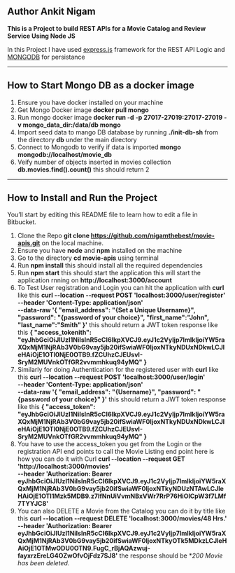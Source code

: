 ## Author Ankit Nigam
**This is a Project to build REST APIs for a Movie Catalog and Review Service  Using Node JS**


In this Project I have used [express.js](https://expressjs.com/) framework for the REST API Logic and [MONGODB](https://www.mongodb.com/) for persistance

---
## How to Start Mongo DB as a docker image 
1. Ensure you have docker installed on your machine
2. Get Mongo Docker image **docker pull mongo**
3. Run mongo docker image **docker run -d -p 27017-27019:27017-27019 -v mongo_data_dir:/data/db mongo**
4. Import seed data to mango DB database by running **./init-db-sh** from the directory **db** under the main directory
5. Connect to Mongodb to verify if data is imported **mongo mongodb://localhost/movie_db**
6. Veify number of objects inserted in movies collection **db.movies.find().count()** this should return 2
---
## How to Install and Run the Project

You’ll start by editing this README file to learn how to edit a file in Bitbucket.

1. Clone the Repo **git clone https://github.com/nigamthebest/movie-apis.git** on the local machine.
2. Ensure you have **node** and **npm** installed on the machine
3. Go to the directory **cd movie-apis** using terminal
4. Run **npm install** this should install all the required dependencies
5. Run **npm start** this should start the application this will start the application rnning on **http://localhost:3000/account**
6. To Test User registration and Login you can hit the application with **curl** like this **curl --location --request POST 'localhost:3000/user/register' \
--header 'Content-Type: application/json' \
--data-raw '{
    "email_address": "{Set a Unique Username}",
    "password": "{password of your choice}",
    "first_name":"John",
    "last_name":"Smith"
}'** this should return a JWT token response like this **{
    "access_tokenith": "eyJhbGciOiJIUzI1NiIsInR5cCI6IkpXVCJ9.eyJ1c2VyIjp7ImlkIjoiYW5raXQxMjM1NjRAb3V0bG9vay5jb20ifSwiaWF0IjoxNTkyNDUxNDkwLCJleHAiOjE1OTI0NjE0OTB9.fZCUhzCJEUsvI-SryM2MUVnkOTfGR2vvmmhkuq94yMQ"
}**
7. Similarly for doing Authentication for the registered user with **curl** like this **curl --location --request POST 'localhost:3000/user/login' \
--header 'Content-Type: application/json' \
--data-raw '{
    "email_address": "{Username}",
    "password": "{password of your choice}"
}'** this should return a JWT token response like this **{
    "access_token": "eyJhbGciOiJIUzI1NiIsInR5cCI6IkpXVCJ9.eyJ1c2VyIjp7ImlkIjoiYW5raXQxMjM1NjRAb3V0bG9vay5jb20ifSwiaWF0IjoxNTkyNDUxNDkwLCJleHAiOjE1OTI0NjE0OTB9.fZCUhzCJEUsvI-SryM2MUVnkOTfGR2vvmmhkuq94yMQ"
}**
7. You have to use the access_token you get from the Login or the registration API end points to call the Movie Listing end point here is how you can do it with Curl **curl --location --request GET 'http://localhost:3000/movies' \
--header 'Authorization: Bearer eyJhbGciOiJIUzI1NiIsInR5cCI6IkpXVCJ9.eyJ1c2VyIjp7ImlkIjoiYW5raXQxMjM1NjRAb3V0bG9vay5jb20ifSwiaWF0IjoxNTkyNDUzNTAwLCJleHAiOjE1OTI1Mzk5MDB9.z7lfNnUiVvmNBxVWr7RrP76HiOlCpW3f7LMf7TYYJC8'**
8. You can also DELETE a Movie from the Catalog you can do it by title like this **curl --location --request DELETE 'localhost:3000/movies/48 Hrs.' \
--header 'Authorization: Bearer eyJhbGciOiJIUzI1NiIsInR5cCI6IkpXVCJ9.eyJ1c2VyIjp7ImlkIjoiYW5raXQxMjM1NjRAb3V0bG9vay5jb20ifSwiaWF0IjoxNTkyOTk5MDkzLCJleHAiOjE1OTMwODU0OTN9.FugC_rBjAQAzwuj-fayxrzEreLG4OZwOfvOjFdz7SJ8'** the response should be **200 Movie has been deleted.*

